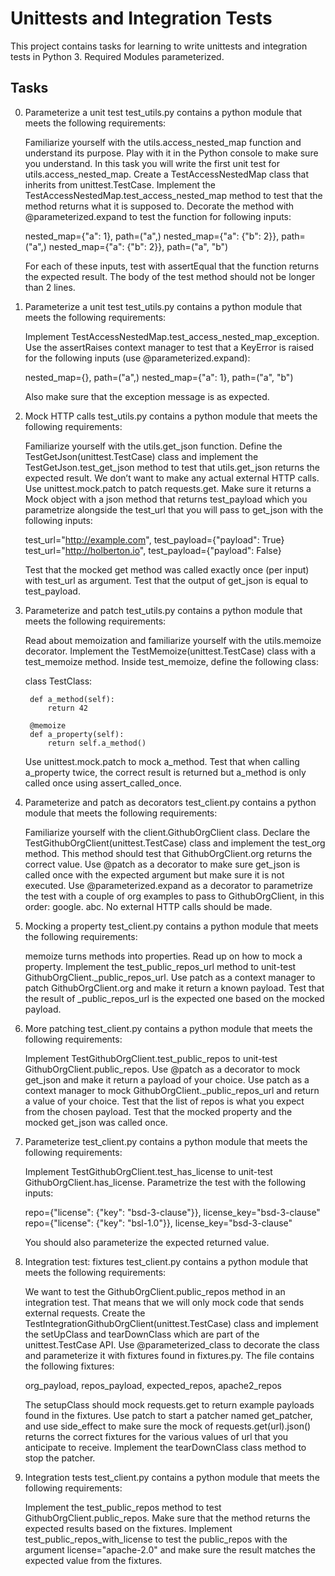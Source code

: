 # Unittests and Integration Tests

This project contains tasks for learning to write unittests and integration tests in Python 3.
Required Modules parameterized.

## Tasks 
0. Parameterize a unit test
test_utils.py contains a python module that meets the following requirements:

    Familiarize yourself with the utils.access_nested_map function and understand its purpose. Play with it in the Python console to make sure you understand.
    In this task you will write the first unit test for utils.access_nested_map.
    Create a TestAccessNestedMap class that inherits from unittest.TestCase.
    Implement the TestAccessNestedMap.test_access_nested_map method to test that the method returns what it is supposed to.
    Decorate the method with @parameterized.expand to test the function for following inputs:

    nested_map={"a": 1}, path=("a",)
    nested_map={"a": {"b": 2}}, path=("a",)
    nested_map={"a": {"b": 2}}, path=("a", "b")

    For each of these inputs, test with assertEqual that the function returns the expected result.
    The body of the test method should not be longer than 2 lines.

1. Parameterize a unit test
test_utils.py contains a python module that meets the following requirements:

    Implement TestAccessNestedMap.test_access_nested_map_exception. Use the assertRaises context manager to test that a KeyError is raised for the following inputs (use @parameterized.expand):

    nested_map={}, path=("a",)
    nested_map={"a": 1}, path=("a", "b")

    Also make sure that the exception message is as expected.

2. Mock HTTP calls
test_utils.py contains a python module that meets the following requirements:

    Familiarize yourself with the utils.get_json function.
    Define the TestGetJson(unittest.TestCase) class and implement the TestGetJson.test_get_json method to test that utils.get_json returns the expected result.
    We don’t want to make any actual external HTTP calls. Use unittest.mock.patch to patch requests.get. Make sure it returns a Mock object with a json method that returns test_payload which you parametrize alongside the test_url that you will pass to get_json with the following inputs:

    test_url="http://example.com", test_payload={"payload": True}
    test_url="http://holberton.io", test_payload={"payload": False}

    Test that the mocked get method was called exactly once (per input) with test_url as argument.
    Test that the output of get_json is equal to test_payload.

3. Parameterize and patch
test_utils.py contains a python module that meets the following requirements:

    Read about memoization and familiarize yourself with the utils.memoize decorator.
    Implement the TestMemoize(unittest.TestCase) class with a test_memoize method.
    Inside test_memoize, define the following class:

    class TestClass:

        def a_method(self):
            return 42

        @memoize
        def a_property(self):
            return self.a_method()

    Use unittest.mock.patch to mock a_method. Test that when calling a_property twice, the correct result is returned but a_method is only called once using assert_called_once.

4. Parameterize and patch as decorators
test_client.py contains a python module that meets the following requirements:

    Familiarize yourself with the client.GithubOrgClient class.
    Declare the TestGithubOrgClient(unittest.TestCase) class and implement the test_org method.
    This method should test that GithubOrgClient.org returns the correct value.
    Use @patch as a decorator to make sure get_json is called once with the expected argument but make sure it is not executed.
    Use @parameterized.expand as a decorator to parametrize the test with a couple of org examples to pass to GithubOrgClient, in this order:
        google.
        abc.
    No external HTTP calls should be made.

5. Mocking a property
test_client.py contains a python module that meets the following requirements:

    memoize turns methods into properties. Read up on how to mock a property.
    Implement the test_public_repos_url method to unit-test GithubOrgClient._public_repos_url.
    Use patch as a context manager to patch GithubOrgClient.org and make it return a known payload.
    Test that the result of _public_repos_url is the expected one based on the mocked payload.

6. More patching
test_client.py contains a python module that meets the following requirements:

    Implement TestGithubOrgClient.test_public_repos to unit-test GithubOrgClient.public_repos.
    Use @patch as a decorator to mock get_json and make it return a payload of your choice.
    Use patch as a context manager to mock GithubOrgClient._public_repos_url and return a value of your choice.
    Test that the list of repos is what you expect from the chosen payload.
    Test that the mocked property and the mocked get_json was called once.

7. Parameterize
test_client.py contains a python module that meets the following requirements:

    Implement TestGithubOrgClient.test_has_license to unit-test GithubOrgClient.has_license.
    Parametrize the test with the following inputs:

    repo={"license": {"key": "bsd-3-clause"}}, license_key="bsd-3-clause"
    repo={"license": {"key": "bsl-1.0"}}, license_key="bsd-3-clause"

    You should also parameterize the expected returned value.

8. Integration test: fixtures
test_client.py contains a python module that meets the following requirements:

    We want to test the GithubOrgClient.public_repos method in an integration test. That means that we will only mock code that sends external requests.
    Create the TestIntegrationGithubOrgClient(unittest.TestCase) class and implement the setUpClass and tearDownClass which are part of the unittest.TestCase API.
    Use @parameterized_class to decorate the class and parameterize it with fixtures found in fixtures.py. The file contains the following fixtures:

    org_payload, repos_payload, expected_repos, apache2_repos

    The setupClass should mock requests.get to return example payloads found in the fixtures.
    Use patch to start a patcher named get_patcher, and use side_effect to make sure the mock of requests.get(url).json() returns the correct fixtures for the various values of url that you anticipate to receive.
    Implement the tearDownClass class method to stop the patcher.

9. Integration tests
test_client.py contains a python module that meets the following requirements:

    Implement the test_public_repos method to test GithubOrgClient.public_repos.
    Make sure that the method returns the expected results based on the fixtures.
    Implement test_public_repos_with_license to test the public_repos with the argument license="apache-2.0" and make sure the result matches the expected value from the fixtures.


